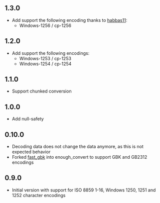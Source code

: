 ## 1.3.0
- Add support the following encoding thanks to [habbas11](https://github.com/habbas11):
  * Windows-1256 / cp-1256

## 1.2.0
- Add support the following encodings:
  * Windows-1253 / cp-1253
  * Windows-1254 / cp-1254


## 1.1.0
- Support chunked conversion

## 1.0.0
- Add null-safety

## 0.10.0

- Decoding data does not change the data anymore, as this is not expected behavior 
- Forked [fast_gbk](https://github.com/lixiangthinker/fast_gbk) into enough_convert to support GBK and GB2312 encodings

## 0.9.0

- Initial version with support for ISO 8859 1-16, Windows 1250, 1251 and 1252 character encodings 
